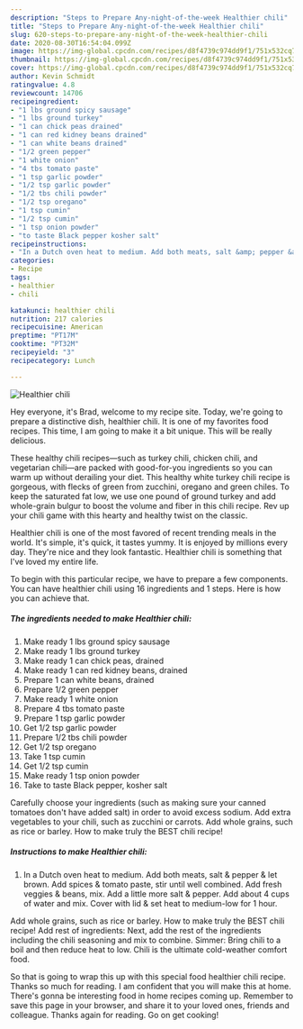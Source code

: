```yaml
---
description: "Steps to Prepare Any-night-of-the-week Healthier chili"
title: "Steps to Prepare Any-night-of-the-week Healthier chili"
slug: 620-steps-to-prepare-any-night-of-the-week-healthier-chili
date: 2020-08-30T16:54:04.099Z
image: https://img-global.cpcdn.com/recipes/d8f4739c974dd9f1/751x532cq70/healthier-chili-recipe-main-photo.jpg
thumbnail: https://img-global.cpcdn.com/recipes/d8f4739c974dd9f1/751x532cq70/healthier-chili-recipe-main-photo.jpg
cover: https://img-global.cpcdn.com/recipes/d8f4739c974dd9f1/751x532cq70/healthier-chili-recipe-main-photo.jpg
author: Kevin Schmidt
ratingvalue: 4.8
reviewcount: 14706
recipeingredient:
- "1 lbs ground spicy sausage"
- "1 lbs ground turkey"
- "1 can chick peas drained"
- "1 can red kidney beans drained"
- "1 can white beans drained"
- "1/2 green pepper"
- "1 white onion"
- "4 tbs tomato paste"
- "1 tsp garlic powder"
- "1/2 tsp garlic powder"
- "1/2 tbs chili powder"
- "1/2 tsp oregano"
- "1 tsp cumin"
- "1/2 tsp cumin"
- "1 tsp onion powder"
- "to taste Black pepper kosher salt"
recipeinstructions:
- "In a Dutch oven heat to medium. Add both meats, salt &amp; pepper &amp; let brown. Add spices &amp; tomato paste, stir until well combined. Add fresh veggies &amp; beans, mix. Add a little more salt &amp; pepper. Add about 4 cups of water and mix. Cover with lid &amp; set heat to medium-low for 1 hour."
categories:
- Recipe
tags:
- healthier
- chili

katakunci: healthier chili 
nutrition: 217 calories
recipecuisine: American
preptime: "PT17M"
cooktime: "PT32M"
recipeyield: "3"
recipecategory: Lunch

---
```



![Healthier chili](https://img-global.cpcdn.com/recipes/d8f4739c974dd9f1/751x532cq70/healthier-chili-recipe-main-photo.jpg)

Hey everyone, it's Brad, welcome to my recipe site. Today, we're going to prepare a distinctive dish, healthier chili. It is one of my favorites food recipes. This time, I am going to make it a bit unique. This will be really delicious.

These healthy chili recipes—such as turkey chili, chicken chili, and vegetarian chili—are packed with good-for-you ingredients so you can warm up without derailing your diet. This healthy white turkey chili recipe is gorgeous, with flecks of green from zucchini, oregano and green chiles. To keep the saturated fat low, we use one pound of ground turkey and add whole-grain bulgur to boost the volume and fiber in this chili recipe. Rev up your chili game with this hearty and healthy twist on the classic.

Healthier chili is one of the most favored of recent trending meals in the world. It's simple, it's quick, it tastes yummy. It is enjoyed by millions every day. They're nice and they look fantastic. Healthier chili is something that I've loved my entire life.


To begin with this particular recipe, we have to prepare a few components. You can have healthier chili using 16 ingredients and 1 steps. Here is how you can achieve that.

<!--inarticleads1-->

##### The ingredients needed to make Healthier chili:

1. Make ready 1 lbs ground spicy sausage
1. Make ready 1 lbs ground turkey
1. Make ready 1 can chick peas, drained
1. Make ready 1 can red kidney beans, drained
1. Prepare 1 can white beans, drained
1. Prepare 1/2 green pepper
1. Make ready 1 white onion
1. Prepare 4 tbs tomato paste
1. Prepare 1 tsp garlic powder
1. Get 1/2 tsp garlic powder
1. Prepare 1/2 tbs chili powder
1. Get 1/2 tsp oregano
1. Take 1 tsp cumin
1. Get 1/2 tsp cumin
1. Make ready 1 tsp onion powder
1. Take to taste Black pepper, kosher salt


Carefully choose your ingredients (such as making sure your canned tomatoes don&#39;t have added salt) in order to avoid excess sodium. Add extra vegetables to your chili, such as zucchini or carrots. Add whole grains, such as rice or barley. How to make truly the BEST chili recipe! 

<!--inarticleads2-->

##### Instructions to make Healthier chili:

1. In a Dutch oven heat to medium. Add both meats, salt &amp; pepper &amp; let brown. Add spices &amp; tomato paste, stir until well combined. Add fresh veggies &amp; beans, mix. Add a little more salt &amp; pepper. Add about 4 cups of water and mix. Cover with lid &amp; set heat to medium-low for 1 hour.


Add whole grains, such as rice or barley. How to make truly the BEST chili recipe! Add rest of ingredients: Next, add the rest of the ingredients including the chili seasoning and mix to combine. Simmer: Bring chili to a boil and then reduce heat to low. Chili is the ultimate cold-weather comfort food. 

So that is going to wrap this up with this special food healthier chili recipe. Thanks so much for reading. I am confident that you will make this at home. There's gonna be interesting food in home recipes coming up. Remember to save this page in your browser, and share it to your loved ones, friends and colleague. Thanks again for reading. Go on get cooking!
